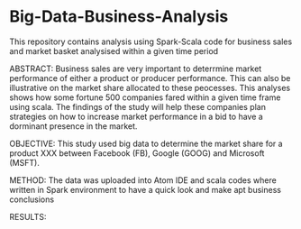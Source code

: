 # Big-Data-Business-Analysis
This repository contains analysis using Spark-Scala code for business sales and market basket analysised within a given time period

ABSTRACT:
Business sales are very important to deterrmine market performance of either a product or producer performance. This can also be illustrative on the market share allocated to these peocesses. This analyses shows how some fortune 500 companies fared within a given time frame using scala. The findings of the study will help these companies plan strategies on how to increase market performance in a bid to have a dorminant presence in the market.

OBJECTIVE:
This study used big data to determine the market share for a product XXX between Facebook (FB), Google (GOOG) and Microsoft (MSFT).

METHOD:
The data was uploaded into Atom IDE and scala codes where written in Spark environment to have a quick look and make apt business conclusions

RESULTS:

